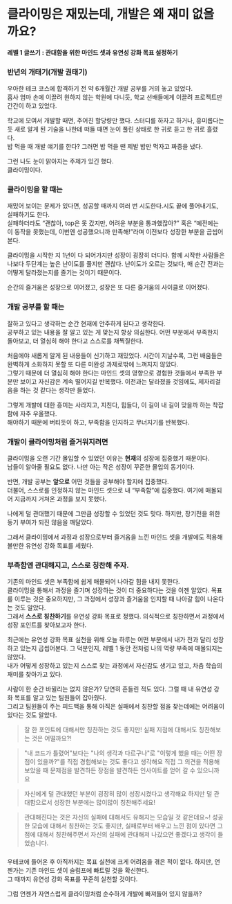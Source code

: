 # 클라이밍은 재밌는데, 개발은 왜 재미 없을까요?
#### 레벨 1 글쓰기 : 관대함을 위한 마인드 셋과 유연성 강화 목표 설정하기

### 반년의 개태기(개발 권태기)
우아한 테크 코스에 합격하기 전 약 6개월간 개발 공부를 거의 놓고 있었다. 
<br>
흡사 엄마 손에 이끌려 원하지 않는 학원에 다니듯, 학교 선배들에게 이끌려 프로젝트만 간간이 하고 있었다. 
<p>
학교에 모여서 개발할 때면, 주어진 할당량만 했다. 스터디를 하자고 하거나, 흥미롭다는 듯 새로 알게 된 기술을 나한테 떠들 때면 눈이 풀린 상태로 한 귀로 듣고 한 귀로 흘렸다. 
<br>
밥 먹을 때 개발 얘기를 한다? 그러면 밥 먹을 땐 제발 밥만 먹자고 짜증을 냈다. 
<p>
그런 나도 눈이 맑아지는 주제가 있긴 했다. 
<br>
클라이밍이다.

### 클라이밍을 할 때는
재밌어 보이는 문제가 있다면, 성공할 때까지 여러 번 시도한다.시도 끝에 풀어내기도, 실패하기도 한다. 
<br>
실패하더라도 “괜찮아, top은 못 갔지만, 어려운 부분을 통과했잖아?” 혹은 “예전에는 이 동작을 못했는데, 이번엔 성공했으니까 만족해!”라며 이전보다 성장한 부분을 곱씹어본다.
<p>
클라이밍을 시작한 지 1년이 다 되어가지만 성장이 굉장히 더디다. 함께 시작한 사람들은 나보다 두단계는 높은 난이도를 풀지만 괜찮다. 난이도가 오르는 것보다, 매 순간 전과는 어떻게 달라졌는지를 즐기는 것이기 때문이다.
<p>
순간의 즐거움은 성장으로 이어졌고, 성장은 또 다른 즐거움의 사이클로 이어졌다.

### 개발 공부를 할 때는
잘하고 있다고 생각하는 순간 현재에 안주하게 된다고 생각한다.
<br>
공부하고 있는 내용을 잘 알고 있는 게 맞는지 항상 의심한다. 어떤 부분에서 부족한지 돌아보고, 더 열심히 해야 한다고 스스로를 채찍질한다.
<p>
처음에야 새롭게 알게 된 내용들이 신기하고 재밌었다. 시간이 지날수록, 그런 배움들은 완벽하게 소화하지 못할 또 다른 미완성 과제로밖에 느껴지지 않았다. 
<br>
그렇기 때문에 더 열심히 해야 한다는 마인드 셋의 영향으로 경험한 것들에서 부족한 부분만 보이고 자신감은 계속 떨어지길 반복했다.
이전과는 달라졌을 것임에도, 제자리걸음을 하는 것 같다는 생각만 들었다. 
<p>
그렇게 개발에 대한 흥미는 사라지고, 지친다, 힘들다, 이 길이 내 길이 맞을까 하는 착잡함에 자주 우울했다.
<br>
해야하기 때문에 버티듯이 하고, 부족함을 인지하고 무너지기를 반복했다.

### 개발이 클라이밍처럼 즐거워지려면
클라이밍을 오랜 기간 몰입할 수 있었던 이유는 **현재**의 성장에 집중했기 때문이다. 
<br>
남들이 알아줄 필요도 없다. 나만 아는 작은 성장이 꾸준한 몰입의 동기이다.
<p>

반면, 개발 공부는 **앞으로** 어떤 것들을 공부해야 할지에 집중했다. 
<br>
더불어, 스스로를 인정하지 않는 마인드 셋으로 내 “부족함”에 집중했다. 여기에 매몰되어 지금까지 거쳐온 과정을 보지 못했다.
<p>
나에게 덜 관대했기 때문에 그만큼 성장할 수 있었던 것도 맞다. 하지만, 장기전을 위한 동기 부여가 되진 않음을 깨달았다.
<p>
그래서 클라이밍에서 과정과 성장으로부터 즐거움을 느낀 마인드 셋을 개발에도 적용해볼만한 유연성 강화 목표를 세웠다.

### 부족함엔 관대해지고, 스스로 칭찬해 주자.
기존의 마인드 셋은 부족함에 쉽게 매몰되어 나아갈 힘을 내지 못한다. 
<br>
클라이밍을 통해서 과정을 즐기며 성장하는 것이 더 중요하다는 것을 이젠 알았다. 목표를 이루는 것은 중요하지만, 그 과정에서 성장과 즐거움을 인지할 때 나아갈 힘이 나온다는 것도 알았다.
<br>
그래서 **스스로 칭찬하기**를 유연성 강화 목표로 정했다. 의식적으로 칭찬하면서 과정에서 성장 포인트를 찾아보고자 한다.
<p>
최근에는 유연성 강화 목표 실천을 위해 오늘 하루는 어떤 부분에서 내가 전과 달리 성장하고 있는지 곱씹어본다. 그 덕분인지, 레벨 1 동안 전처럼 나의 역량 부족에 매몰되지는 않았다.
<br>
내가 어떻게 성장하고 있는지 스스로 찾는 과정에서 자신감도 생기고 있고, 차츰 학습의 재미를 찾아가고 있다.
<p>
사람이 한 순간 바뀔리는 없지 않은가? 당연히 흔들린 적도 있다. 그럴 때 내 유연성 강화 목표를 알고 있는 팀원들이 잡아줬다. 
<br>
그리고 팀원들이 주는 피드백을 통해 아직은 실패에서 칭찬할 점을 찾는데에는 어려움이 있다는 것도 알았다.


> 잘 한 포인트에 대해서만 칭찬하는 것도 좋지만!
실패 지점에 대해서도 칭찬해보는 것은 어떨까요?!

> "내 코드가 틀렸어"보다는 "나의 생각과 다르구나"로 "이렇게 했을 때는 어떤 장점이 있을까?"를 직접 경험해보는 것도 좋다고 생각해요
직접 그 의견을 적용해보았을 때 문제점을 발견하든 장점을 발견하든 인사이트를 얻어 갈 수 있으니까요

> 자신에게 덜 관대했던 부분이 굉장히 많이 성장시켰다고 생각해요
하지만 덜 관대함으로서 성장한 부분에는 많이많이 칭찬해주세요!

>관대해진다는 것은 자신의 실패에 대해서도 유해지는 모습일 것 같은데요~!
성공한 모습에 대해서 칭찬하는 것도 좋지만,
실패로부터 배우고 느낀 점이 있다면 그 점에 대해서 칭찬해주면서
자신의 실패에 관대해져 나갔으면 좋겠다고 생각이 들었습니다.


### 
우테코에 들어온 후 아직까지는 목표 실천에 크게 어려움을 겪은 적이 없다. 하지만, 언젠가는 기존 마인드 셋이 슬럼프에 빠트릴 것을 확신한다. 
<br>
그 때까지 유연성 강화 목표를 꾸준히 실천할 것이다.
<p>
그럼 언젠가 자연스럽게 클라이밍처럼 순수하게 개발에 빠져들어 있지 않을까?
